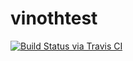 vinothtest
==========
[![Build Status via Travis CI](https://travis-ci.org/arunkumarbs/vinothtest.svg?branch=master)](https://travis-ci.org/arunkumarbs/vinothtest)
